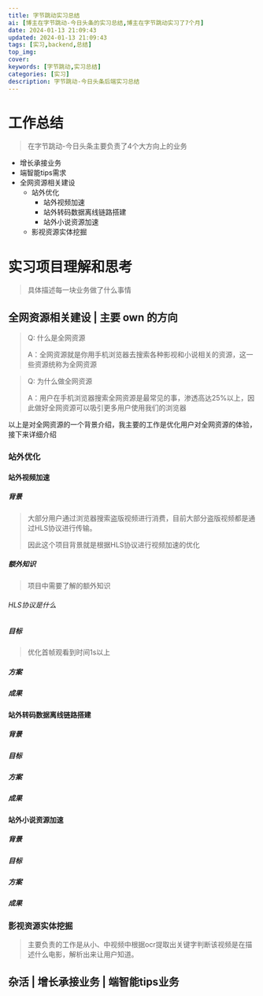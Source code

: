 ```yaml
---
title: 字节跳动实习总结
ai: [博主在字节跳动-今日头条的实习总结,博主在字节跳动实习了7个月]
date: 2024-01-13 21:09:43
updated: 2024-01-13 21:09:43
tags: [实习,backend,总结]
top_img:
cover:
keywords: [字节跳动,实习总结]
categories: [实习]
description: 字节跳动-今日头条后端实习总结
---
```


# 工作总结

> 在字节跳动-今日头条主要负责了4个大方向上的业务

- 增长承接业务
- 端智能tips需求
- 全网资源相关建设
    - 站外优化
        - 站外视频加速
        - 站外转码数据离线链路搭建
        - 站外小说资源加速
    - 影视资源实体挖掘

# 实习项目理解和思考

> 具体描述每一块业务做了什么事情

## 全网资源相关建设 | 主要 own 的方向

> Q: 什么是全网资源
>
> A：全网资源就是你用手机浏览器去搜索各种影视和小说相关的资源，这一些资源统称为全网资源

> Q: 为什么做全网资源
>
> A：用户在手机浏览器搜索全网资源是最常见的事，渗透高达25%以上，因此做好全网资源可以吸引更多用户使用我们的浏览器

以上是对全网资源的一个背景介绍，我主要的工作是优化用户对全网资源的体验，接下来详细介绍

### 站外优化

#### 站外视频加速

##### 背景

> 大部分用户通过浏览器搜索盗版视频进行消费，目前大部分盗版视频都是通过HLS协议进行传输。
>
> 因此这个项目背景就是根据HLS协议进行视频加速的优化

##### 额外知识

> 项目中需要了解的额外知识

###### HLS协议是什么

##### 目标

> 优化首帧观看到时间1s以上

##### 方案

##### 成果

#### 站外转码数据离线链路搭建

##### 背景

##### 目标

##### 方案

##### 成果

#### 站外小说资源加速

##### 背景

##### 目标

##### 方案

##### 成果

### 影视资源实体挖掘

> 主要负责的工作是从小、中视频中根据ocr提取出关键字判断该视频是在描述什么电影，解析出来让用户知道。

## 杂活 | 增长承接业务 | 端智能tips业务